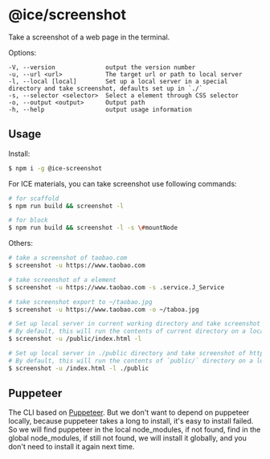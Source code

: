 # @ice/screenshot

Take a screenshot of a web page in the terminal.

Options:

```
-V, --version              output the version number
-u, --url <url>            The target url or path to local server
-l, --local [local]        Set up a local server in a special directory and take screenshot, defaults set up in `./`
-s, --selector <selector>  Select a element through CSS selector
-o, --output <output>      Output path
-h, --help                 output usage information
```

## Usage

Install:

```bash
$ npm i -g @ice-screenshot
```

For ICE materials, you can take screenshot use following commands:

```bash
# for scaffold
$ npm run build && screenshot -l

# for block
$ npm run build && screenshot -l -s \#mountNode
```

Others:

```bash
# take a screenshot of taobao.com
$ screenshot -u https://www.taobao.com

# take screenshot of a element
$ screenshot -u https://www.taobao.com -s .service.J_Service

# take screenshot export to ~/taobao.jpg
$ screenshot -u https://www.taobao.com -o ~/taboa.jpg

# Set up local server in current working directory and take screenshot of http://localhost:8100/public/index.html
# By default, this will run the contents of current directory on a local server, the URL is http://localhost:8100
$ screenshot -u /public/index.html -l

# Set up local server in ./public directory and take screenshot of http://localhost:8100/index.html
# By default, this will run the contents of `public/` directory on a local server, the URL is http://localhost:8100
$ screenshot -u /index.html -l ./public
```

## Puppeteer

The CLI based on [Puppeteer](https://github.com/GoogleChrome/puppeteer). But we don't want to depend on puppeteer locally, because puppeteer takes a long to install, it's easy to install failed. So we will find puppeteer in the local node_modules, if not found, find in the global node_modules, if still not found, we will install it globally, and you don't need to install it again next time.
